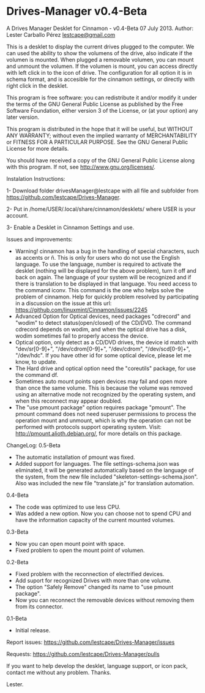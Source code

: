 Drives-Manager v0.4-Beta
==============

A Drives Manager Desklet for Cinnamon - v0.4-Beta 07 July 2013.
Author: Lester Carballo Pérez <lestcape@gmail.com>

This is a desklet to display the current drives plugged to the computer. We can used the ability to show the volumens of the drive, also indicate if the volumen is mounted. When plugged a removable volumen, you can mount and unmount the volumen. If the volumen is mount, you can access directly with left click in to the icon of drive. The configuration for all option it is in schema format, and is accesible for the cinnamon settings, or directly with right click in the desklet.

This program is free software: you can redistribute it and/or modify it under the terms of the GNU General Public License as published by the Free Software Foundation, either version 3 of the License, or (at your option) any later version.

This program is distributed in the hope that it will be useful, but WITHOUT ANY WARRANTY; without even the implied warranty of MERCHANTABILITY or FITNESS FOR A PARTICULAR PURPOSE. See the GNU General Public License for more details.

You should have received a copy of the GNU General Public License along with this program. If not, see http://www.gnu.org/licenses/.

Instalation Instructions:

1- Download folder drivesManager@lestcape with all file and subfolder from <https://github.com/lestcape/Drives-Manager>.

2- Put in /home/USER/.local/share/cinnamon/desklets/ where USER is your account.

3- Enable a Desklet in Cinnamon Settings and use.

Issues and improvements:
- Warning! cinnamon has a bug in the handling of special characters, such as accents or ñ. This is only for users who do not use the English language. To use the language, number is required to activate the desklet (nothing will be displayed for the above problem), turn it off and back on again. The language of your system will be recognized and if there is translation to be displayed in that language. You need access to the command iconv. This command is the one who helps solve the problem of cinnamon. Help for quickly problem resolved by participating in a discussion on the issue at this url: https://github.com/linuxmint/Cinnamon/issues/2245
- Advanced Option for Optical devices, need packages "cdrecord" and "wodim" to detect status(open/closed) of the CD/DVD. The command cdrecord depends on wodim, and when the optical drive has a disk, wodim sometimes fail to properly access the device.
-  Optical option, only detect as a CD/DVD drives, the device id match with "dev/sr[0-9]+", "/dev/cdrom[0-9]+", "/dev/cdrom", "/dev/scd[0-9]+", "/dev/hdc". If you have other id for some optical device, please let me know, to update.
- The Hard drive and optical option need the "coreutils" package, for use the command df.
- Sometimes auto mount points open devices may fail and open more than once the same volume. This is because the volume was removed using an alternative mode not recognized by the operating system, and when this reconnect may appear doubled.
- The "use pmount package" option requires package "pmount". The pmount command does not need superuser permissions to process the operation mount and unmount, which is why the operation can not be performed with protocols support operating system. Visit: http://pmount.alioth.debian.org/, for more details on this package.

ChangeLog:
0.5-Beta
   - The automatic installation of pmount was fixed.
   - Added support for languages. The file settings-schema.json was eliminated, it will be generated automatically based on the language of the system, from the new file included "skeleton-settings-schema.json". Also was included the new file "translate.js" for translation automation.

0.4-Beta
   - The code was optimized to use less CPU.
   - Was added a new option. Now you can choose not to spend CPU and have the information capacity of the current mounted volumes.

0.3-Beta
   - Now you can open mount point with space.
   - Fixed problem to open the mount point of volumen.

0.2-Beta
   - Fixed problem with the reconnection of electrified devices.
   - Add suport for recognized Drives with more than one volume.
   - The option "Safely Remove" changed its name to "use pmount package".
   - Now you can reconnect the removable devices without removing them from its connector.

0.1-Beta
   - Initial release.

Report issues: 
https://github.com/lestcape/Drives-Manager/issues

Requests:
https://github.com/lestcape/Drives-Manager/pulls

If you want to help develop the desklet, language support, or icon pack, contact me without any problem.
Thanks.

Lester.

